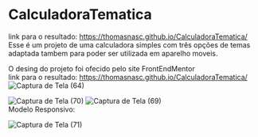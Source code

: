 # CalculadoraTematica
link para o resultado: https://thomasnasc.github.io/CalculadoraTematica/
Esse é um projeto de uma calculadora simples com três opções de temas adaptada tambem para poder ser utilizada em aparelho moveis.

O desing do projeto foi ofecido pelo site FrontEndMentor<br>
link para o resultado: https://thomasnasc.github.io/CalculadoraTematica/<br>
![Captura de Tela (64)](https://user-images.githubusercontent.com/88692164/135360918-78140c6b-3a39-4876-a5c1-268346f5a1b6.png)

![Captura de Tela (70)](https://user-images.githubusercontent.com/88692164/135361113-de28f4bd-a69e-4a81-8261-a88bed474598.png)
![Captura de Tela (69)](https://user-images.githubusercontent.com/88692164/135361117-ef6ebb70-619a-4463-9339-e12f188add50.png)
<br>Modelo Responsivo:<br>

![Captura de Tela (71)](https://user-images.githubusercontent.com/88692164/135361286-13e64951-5af3-42f4-96f4-f8aa0641b585.png)
